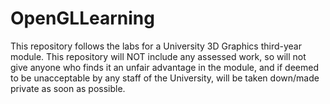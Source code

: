 # OpenGLLearning

This repository follows the labs for a University 3D Graphics third-year module. This repository will NOT include any assessed work, so will not give anyone who finds it an unfair advantage in the module, and if deemed to be unacceptable by any staff of the University, will be taken down/made private as soon as possible.
